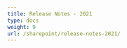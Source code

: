```yaml
---
title: Release Notes - 2021
type: docs
weight: 9
url: /sharepoint/release-notes-2021/
---
```



